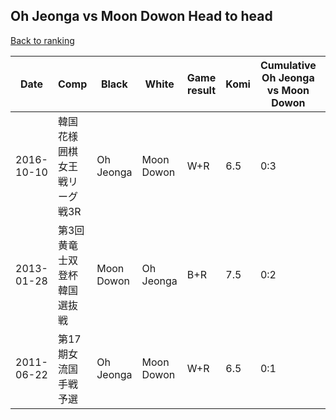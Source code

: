## Oh Jeonga vs Moon Dowon Head to head

[Back to ranking](../../index.md)




| **Date** | **Comp** | **Black** | **White** | **Game result** | **Komi** | **Cumulative Oh Jeonga vs Moon Dowon** | **Oh Jeonga streak** | **Moon Dowon streak** | 
| --- | --- | --- | --- | --- | --- | --- | --- | --- |
| 2016-10-10 | 韓国花様囲棋女王戦リーグ戦3R | Oh Jeonga | Moon Dowon | W+R | 6.5 | 0:3 | 0 | 3 | 
| 2013-01-28 | 第3回黄竜士双登杯韓国選抜戦 | Moon Dowon | Oh Jeonga | B+R | 7.5 | 0:2 | 0 | 2 | 
| 2011-06-22 | 第17期女流国手戦予選 | Oh Jeonga | Moon Dowon | W+R | 6.5 | 0:1 | 0 | 1 |




